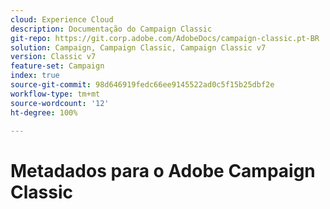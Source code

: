 ```yaml
---
cloud: Experience Cloud
description: Documentação do Campaign Classic
git-repo: https://git.corp.adobe.com/AdobeDocs/campaign-classic.pt-BR
solution: Campaign, Campaign Classic, Campaign Classic v7
version: Classic v7
feature-set: Campaign
index: true
source-git-commit: 98d646919fedc66ee9145522ad0c5f15b25dbf2e
workflow-type: tm+mt
source-wordcount: '12'
ht-degree: 100%

---
```



# Metadados para o Adobe Campaign Classic
